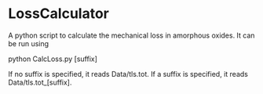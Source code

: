 # LossCalculator

A python script to calculate the mechanical loss in amorphous oxides.  It can be run using

python CalcLoss.py [suffix]

If no suffix is specified, it reads Data/tls.tot.  If a suffix is specified, it reads Data/tls.tot_[suffix].
